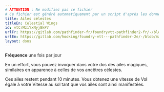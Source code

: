 ```yaml
---
# ATTENTION : Ne modifiez pas ce fichier
# Ce fichier est généré automatiquement par un script d'après les données du module Foundry VTT officiel et de sa traduction
title: Ailes célestes
titleEn: Celestial Wings
id: vtCrMziYxNyj8kP7
urlFr: https://gitlab.com/pathfinder-fr/foundryvtt-pathfinder2-fr/-/blob/master/data/feats/vtCrMziYxNyj8kP7.htm
urlEn: https://gitlab.com/hooking/foundry-vtt---pathfinder-2e/-/blob/master/packs/data/feats.db/celestial-wings.json
layout: dons
---
```

**Fréquence** une fois par jour

En un effort, vous pouvez invoquer dans votre dos des ailes magiques, similaires en apparence à celles de vos ancêtres célestes.

Ces ailes restent pendant 10 minutes. Vous obtenez une vitesse de Vol égale à votre Vitesse au sol tant que vos ailes sont ainsi manifestées.
